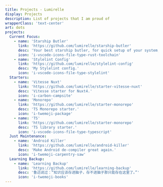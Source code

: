 ```yaml
---
title: Projects - Lumirelle
display: Projects
description: List of projects that I am proud of
wrapperClass: 'text-center'
art: dots
projects:
  Current Focus:
    - name: 'Starship Butler'
      link: 'https://github.com/lumirelle/starship-butler'
      desc: 'Your best starship butler, for quick setup of your system, projects, and more.'
      icon: 'i-vscode-icons-file-type-rust-toolchain'
    - name: 'Stylelint Config'
      link: 'https://github.com/lumirelle/stylelint-config'
      desc: 'My Stylelint config.'
      icon: 'i-vscode-icons-file-type-stylelint'
  Starters:
    - name: 'Vitesse Nuxt'
      link: 'https://github.com/lumirelle/starter-vitesse-nuxt'
      desc: 'Vitesse starter for Nuxt4.'
      icon: 'i-carbon-campsite'
    - name: 'Monorepo'
      link: 'https://github.com/lumirelle/starter-monorepo'
      desc: 'TS Monorepo starter.'
      icon: 'i-twemoji-package'
    - name: 'TS'
      link: 'https://github.com/lumirelle/starter-monorepo'
      desc: 'TS library starter.'
      icon: 'i-vscode-icons-file-type-typescript'
  Just Maintenance:
    - name: 'Android Killer'
      link: 'https://github.com/lumirelle/android-killer'
      desc: 'Make Android de-compiler great again.'
      icon: 'i-twemoji-carpentry-saw'
  Learning Backup:
    - name: 'Learning Backup'
      link: 'https://github.com/lumirelle/learning-backup'
      desc: '鲁迅说过：“知识应该存进脑子，存不进脑子那只能存在这里了。”'
      icon: 'i-twemoji-books'
---
```


<!-- @layout-full-width -->
<ListProjects :projects="frontmatter.projects" />
